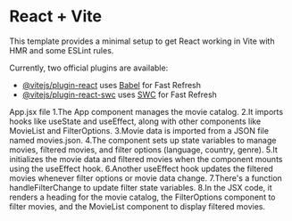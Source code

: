 # React + Vite

This template provides a minimal setup to get React working in Vite with HMR and some ESLint rules.

Currently, two official plugins are available:

- [@vitejs/plugin-react](https://github.com/vitejs/vite-plugin-react/blob/main/packages/plugin-react/README.md) uses [Babel](https://babeljs.io/) for Fast Refresh
- [@vitejs/plugin-react-swc](https://github.com/vitejs/vite-plugin-react-swc) uses [SWC](https://swc.rs/) for Fast Refresh

App.jsx file
1.The App component manages the movie catalog.
2.It imports hooks like useState and useEffect, along with other components like MovieList and FilterOptions.
3.Movie data is imported from a JSON file named movies.json.
4.The component sets up state variables to manage movies, filtered movies, and filter options (language, country, genre).
5.It initializes the movie data and filtered movies when the component mounts using the useEffect hook.
6.Another useEffect hook updates the filtered movies whenever filter options or movie data change.
7.There's a function handleFilterChange to update filter state variables.
8.In the JSX code, it renders a heading for the movie catalog, the FilterOptions component to filter movies, and the MovieList component to display filtered movies.

